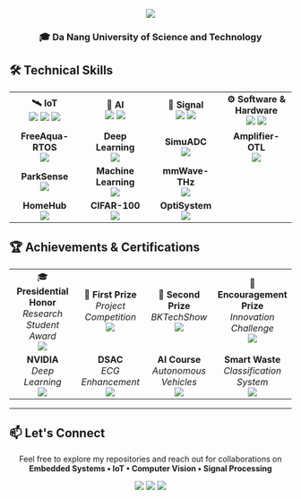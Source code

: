 <p align="center">
  <img src="https://readme-typing-svg.herokuapp.com/?font=Righteous&size=35&center=true&vCenter=true&width=500&height=70&duration=4000&lines=Hi+There!+👋;I'm+Ba+Thanh;Electronics+Engineer" />
</p>

<h3 align="center">🎓 Da Nang University of Science and Technology</h3>


## 🛠️ Technical Skills

<div align="left">
<table width="100%">
  <colgroup>
    <col width="25%"><col width="25%"><col width="25%"><col width="25%">
  </colgroup>

  <!-- Row 1: SKILLS -->
  <tr>
    <td align="center">
      <b>🛰️ IoT </b><br/>
      <img src="https://img.shields.io/badge/ESP32-E7352C?style=flat-square&logo=espressif&logoColor=white"/>
      <img src="https://img.shields.io/badge/MQTT-660066?style=flat-square&logo=mqtt&logoColor=white"/>
      <img src="https://img.shields.io/badge/PlatformIO-FF6600?style=flat-square&logo=platformio&logoColor=white"/>
    </td>
    <td align="center">
      <b>🧠 AI </b><br/>
      <img src="https://img.shields.io/badge/TensorFlow-FF6F00?style=flat-square&logo=tensorflow&logoColor=white"/>
      <img src="https://img.shields.io/badge/OpenCV-5C3EE8?style=flat-square&logo=opencv&logoColor=white"/>
    </td>
    <td align="center">
      <b>📡 Signal </b><br/>
      <img src="https://img.shields.io/badge/Simulink-FF8C00?style=flat-square&logo=mathworks&logoColor=white"/>
      <img src="https://img.shields.io/badge/OptiSystem-005BAC?style=flat-square"/>
    </td>
    <td align="center">
      <b>⚙️ Software & Hardware </b><br/>
      <img src="https://img.shields.io/badge/Docker-2496ED?style=flat-square&logo=docker&logoColor=white"/>
      <img src="https://img.shields.io/badge/Git-F05032?style=flat-square&logo=git&logoColor=white"/>
    </td>
  </tr>

  <!-- Row 2: PROJECT #1 -->
  <tr>
    <td align="center">
      <b>FreeAqua-RTOS</b><br/>
      <a href="https://github.com/bathanh0309/FreeAqua-RTOS">
        <img src="https://img.shields.io/badge/View-00C7B7?style=for-the-badge&logo=github&logoColor=white"/>
      </a>
    </td>
    <td align="center">
      <b>Deep Learning</b><br/>
      <a href="https://github.com/bathanh0309/DeepLearning">
        <img src="https://img.shields.io/badge/View-FF6F00?style=for-the-badge&logo=github&logoColor=white"/>
      </a>
    </td>
    <td align="center">
      <b>SimuADC</b><br/>
      <a href="https://github.com/bathanh0309/SimuADC">
        <img src="https://img.shields.io/badge/View-FF8C00?style=for-the-badge&logo=github&logoColor=white"/>
      </a>
    </td>
    <td align="center">
      <b>Amplifier-OTL</b><br/>
      <a href="https://github.com/bathanh0309/Amplifier-OTL">
        <img src="https://img.shields.io/badge/View-1E5083?style=for-the-badge&logo=github&logoColor=white"/>
      </a>
    </td>
  </tr>

  <!-- Row 3: PROJECT #2 -->
  <tr>
    <td align="center">
      <b>ParkSense</b><br/>
      <a href="https://github.com/bathanh0309/PBL3_Smart_Parking">
        <img src="https://img.shields.io/badge/View-4285F4?style=for-the-badge&logo=github&logoColor=white"/>
      </a>
    </td>
    <td align="center">
      <b>Machine Learning</b><br/>
      <a href="https://github.com/bathanh0309/MachineLearning">
        <img src="https://img.shields.io/badge/View-0078D7?style=for-the-badge&logo=github&logoColor=white"/>
      </a>
    </td>
    <td align="center">
      <b>mmWave-THz</b><br/>
      <a href="https://github.com/bathanh0309/mmWave-THz">
        <img src="https://img.shields.io/badge/View-6A1B9A?style=for-the-badge&logo=github&logoColor=white"/>
      </a>
    </td>
    <td align="center">
      &nbsp;
    </td>
  </tr>

  <!-- Row 4: PROJECT #3 -->
  <tr>
    <td align="center">
      <b>HomeHub</b><br/>
      <a href="https://github.com/bathanh0309/IoT-HomeHub">
        <img src="https://img.shields.io/badge/View-FF6F00?style=for-the-badge&logo=github&logoColor=white"/>
      </a>
    </td>
    <td align="center">
      <b>CIFAR-100</b><br/>
      <a href="https://github.com/bathanh0309/DeepLearning">
        <img src="https://img.shields.io/badge/View-1f6feb?style=for-the-badge&logo=github&logoColor=white"/>
      </a>
    </td>
    <td align="center">
      <b>OptiSystem</b><br/>
      <a href="https://github.com/bathanh0309/Optisystem">
        <img src="https://img.shields.io/badge/View-005BAC?style=for-the-badge&logo=github&logoColor=white"/>
      </a>
    </td>
    <td align="center">
      &nbsp;
    </td>
  </tr>

</table>
</div>


## 🏆 Achievements & Certifications
<div align="left">
<table width="100%">
  <colgroup>
    <col width="25%"><col width="25%"><col width="25%"><col width="25%">
  </colgroup>

  <!-- Row 1 -->
  <tr>
    <td align="center">
      🎓 <b>Presidential Honor</b><br/>
      <i>Research Student Award</i><br/>
      <a href="https://drive.google.com/file/d/1tr2x93TwjTtUAfHl8ggOcIgXE5LCZisv/view">
        <img src="https://img.shields.io/badge/View-4285F4?style=for-the-badge&logo=googledrive&logoColor=white"/>
      </a>
    </td>
    <td align="center">
      🥇 <b>First Prize</b><br/>
      <i>Project Competition</i><br/>
      <a href="https://drive.google.com/file/d/1iI_mmLu6SrupykpjnciBaJUs4rW604Rp/view">
        <img src="https://img.shields.io/badge/View-FFD700?style=for-the-badge&logo=googledrive&logoColor=white"/>
      </a>
    </td>
    <td align="center">
      🥈 <b>Second Prize</b><br/>
      <i>BKTechShow</i><br/>
      <a href="https://drive.google.com/file/d/1Nn8-F5u36uuBbKG1-ddfdwV_-vlJIkSc/view">
        <img src="https://img.shields.io/badge/View-C0C0C0?style=for-the-badge&logo=googledrive&logoColor=white"/>
      </a>
    </td>
    <td align="center">
      🥉<b>Encouragement Prize</b><br/>
      <i>Innovation Challenge</i><br/>
      <a href="https://drive.google.com/file/d/1_k1gOUejFIOUj8iQCzT4rLdRF-s7Xugo/view?usp=drive_link">
        <img src="https://img.shields.io/badge/View-1f6feb?style=for-the-badge&logo=googledrive&logoColor=white"/>
      </a>
    </td>
  </tr>

  <!-- Row 2 -->
  <tr>
    <td align="center">
      <b>NVIDIA</b><br/>
      <i>Deep Learning</i><br/>
      <a href="https://drive.google.com/file/d/1IS7MKVRLEAUrxG3UAmzJelLf3vWU4Bb1/view">
        <img src="https://img.shields.io/badge/View-76B900?style=for-the-badge&logo=nvidia&logoColor=white"/>
      </a>
    </td>
    <td align="center">
      <b>DSAC</b><br/>
      <i>ECG Enhancement</i><br/>
      <a href="https://drive.google.com/file/d/1GZvRcehhXUOCUiw5jLp3gS9lZ-kPk8T2/view">
        <img src="https://img.shields.io/badge/View-FF6B6B?style=for-the-badge&logo=googledrive&logoColor=white"/>
      </a>
    </td>
    <td align="center">
      <b>AI Course</b><br/>
      <i>Autonomous Vehicles</i><br/>
      <a href="https://drive.google.com/file/d/1NluBnhDf06USY6wm1r2R16zXldbwUppn/view">
        <img src="https://img.shields.io/badge/View-0A84FF?style=for-the-badge&logo=googledrive&logoColor=white"/>
      </a>
    </td>
    <td align="center">
      <b>Smart Waste</b><br/>
      <i>Classification System</i><br/>
      <a href="https://drive.google.com/file/d/16xMIXrvLCCrfZcEmQYMUcUV3Awe2gYDk/view">
        <img src="https://img.shields.io/badge/View-4CAF50?style=for-the-badge&logo=googledrive&logoColor=white"/>
      </a>
    </td>
  </tr>
</table>
</div>

---

## 📫 Let's Connect

<p align="center">
  Feel free to explore my repositories and reach out for collaborations on<br/>
  <b>Embedded Systems • IoT • Computer Vision • Signal Processing</b>
</p>

<p align="center">
  <a href="bathanh124ads@gmail.com"><img src="https://img.shields.io/badge/Email-D14836?style=for-the-badge&logo=gmail&logoColor=white"/></a>
  <a href="https://www.linkedin.com/in/bathanh0309"><img src="https://img.shields.io/badge/LinkedIn-0077B5?style=for-the-badge&logo=linkedin&logoColor=white"/></a>
  <a href="https://github.com/bathanh0309"><img src="https://img.shields.io/badge/GitHub-100000?style=for-the-badge&logo=github&logoColor=white"/></a>
</p>
